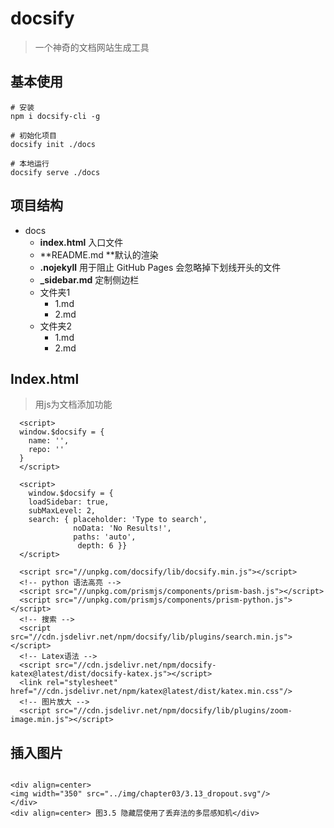 # docsify
> 一个神奇的文档网站生成工具

## 基本使用
```
# 安装
npm i docsify-cli -g

# 初始化项目
docsify init ./docs

# 本地运行
docsify serve ./docs
```

## 项目结构
- docs
    - **index.html** 入口文件
    - **README.md **默认的渲染
    - **.nojekyll** 用于阻止 GitHub Pages 会忽略掉下划线开头的文件
    - **_sidebar.md** 定制侧边栏
    - 文件夹1
        - 1.md
        - 2.md
    - 文件夹2
        - 1.md
        - 2.md

## Index.html
> 用js为文档添加功能
```
  <script>
  window.$docsify = {
    name: '',
    repo: ''
  }
  </script>

  <script>
    window.$docsify = {
    loadSidebar: true,
    subMaxLevel: 2,
    search: { placeholder: 'Type to search',
              noData: 'No Results!',
              paths: 'auto',
               depth: 6 }}
  </script>

  <script src="//unpkg.com/docsify/lib/docsify.min.js"></script>
  <!-- python 语法高亮 -->
  <script src="//unpkg.com/prismjs/components/prism-bash.js"></script>
  <script src="//unpkg.com/prismjs/components/prism-python.js"></script>
  <!-- 搜索 -->
  <script src="//cdn.jsdelivr.net/npm/docsify/lib/plugins/search.min.js"></script>
  <!-- Latex语法 -->
  <script src="//cdn.jsdelivr.net/npm/docsify-katex@latest/dist/docsify-katex.js"></script>
  <link rel="stylesheet" href="//cdn.jsdelivr.net/npm/katex@latest/dist/katex.min.css"/>
  <!-- 图片放大 -->
  <script src="//cdn.jsdelivr.net/npm/docsify/lib/plugins/zoom-image.min.js"></script>

```
## 插入图片
```

<div align=center>
<img width="350" src="../img/chapter03/3.13_dropout.svg"/>
</div>
<div align=center> 图3.5 隐藏层使用了丢弃法的多层感知机</div>

```
